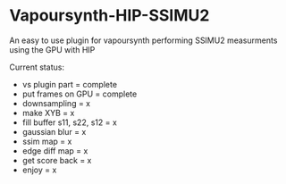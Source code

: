 # Vapoursynth-HIP-SSIMU2
An easy to use plugin for vapoursynth performing SSIMU2 measurments using the GPU with HIP

Current status: 

- vs plugin part = complete
- put frames on GPU = complete
- downsampling = x
- make XYB = x
- fill buffer s11, s22, s12 = x
- gaussian blur = x
- ssim map = x
- edge diff map = x
- get score back = x
- enjoy = x